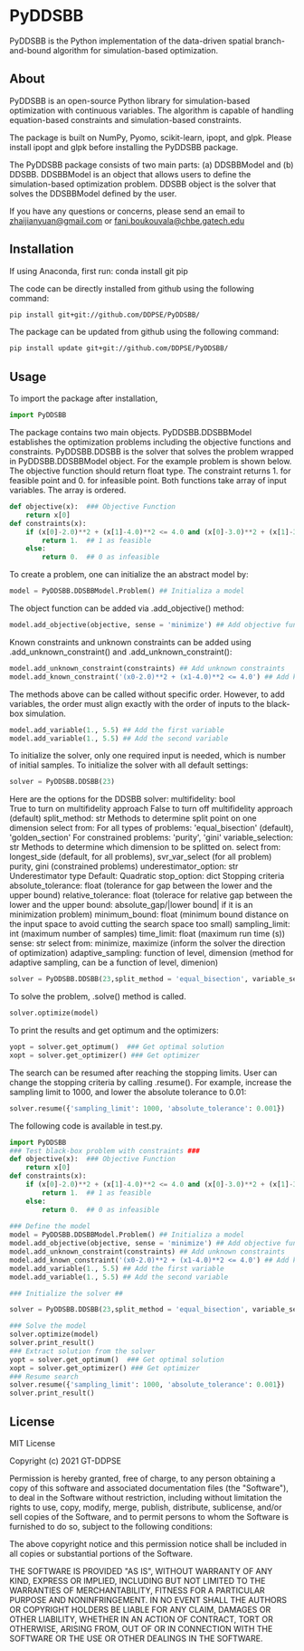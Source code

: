# PyDDSBB
PyDDSBB is the Python implementation of the data-driven spatial branch-and-bound algorithm for simulation-based optimization. 

## About
PyDDSBB is an open-source Python library for simulation-based optimization with continuous variables. The algorithm is capable of handling equation-based constraints and simulation-based constraints. 

The package is built on NumPy, Pyomo, scikit-learn, ipopt, and glpk. Please install ipopt and glpk before installing the PyDDSBB package.  

The PyDDSBB package consists of two main parts: (a) DDSBBModel and (b) DDSBB. DDSBBModel is an object that allows users to define the simulation-based optimization problem. DDSBB object is the solver that solves the DDSBBModel defined by the user.

If you have any questions or concerns, please send an email to zhaijianyuan@gmail.com or fani.boukouvala@chbe.gatech.edu

## Installation

If using Anaconda, first run: 
conda install git pip

The code can be directly installed from github using the following command: 
```bash
pip install git+git://github.com/DDPSE/PyDDSBB/
```
The package can be updated from github using the following command: 
```bash
pip install update git+git://github.com/DDPSE/PyDDSBB/
```
## Usage
To import the package after installation, 
```Python
import PyDDSBB
```
The package contains two main objects. PyDDSBB.DDSBBModel establishes the optimization problems including the objective functions and constraints. PyDDSBB.DDSBB is the solver that solves the problem wrapped in PyDDSBB.DDSBBModel object. 
For the example problem is shown below. The objective function should return float type. The constraint returns 1. for feasible point and 0. for infeasible point. Both functions take array of input variables. The array is ordered. 
```Python
def objective(x):  ### Objective Function 
    return x[0]    
def constraints(x):
    if (x[0]-2.0)**2 + (x[1]-4.0)**2 <= 4.0 and (x[0]-3.0)**2 + (x[1]-3.0)**2 <= 4.0:   ### Constraints 
        return 1.  ## 1 as feasible 
    else:
        return 0.  ## 0 as infeasible
```
To create a problem, one can initialize the an abstract model by:
```Python
model = PyDDSBB.DDSBBModel.Problem() ## Initializa a model
```
The object function can be added via .add_objective() method:
```Python
model.add_objective(objective, sense = 'minimize') ## Add objective function 
```
Known constraints and unknown constraints can be added using .add_unknown_constraint() and .add_unknown_constraint():
```Python
model.add_unknown_constraint(constraints) ## Add unknown constraints
model.add_known_constraint('(x0-2.0)**2 + (x1-4.0)**2 <= 4.0') ## Add known constraint
```
The methods above can be called without specific order. However, to add variables, the order must align exactly with the order of inputs to the black-box simulation. 
```Python
model.add_variable(1., 5.5) ## Add the first variable
model.add_variable(1., 5.5) ## Add the second variable
```
To initialize the solver, only one required input is needed, which is number of initial samples. To initialize the solver with all default settings:
```Python
solver = PyDDSBB.DDSBB(23)
```
Here are the options for the DDSBB solver: 
        multifidelity: bool  
                       True to turn on multifidelity approach 
                       False to turn off multifidelity approach (default)
        split_method: str
                      Methods to determine split point on one dimension
                      select from:
                      For all types of problems:
                            'equal_bisection' (default), 'golden_section' 
                      For constrained problems:
                            'purity', 'gini'
        variable_selection: str
                      Methods to determine which dimension to be splitted on.
                      select from: longest_side (default, for all problems), svr_var_select (for all problem)
                                   purity, gini (constrained problems)
        underestimator_option: str
                      Underestimator type 
                      Default: Quadratic
        stop_option: dict
                    Stopping criteria 
                    absolute_tolerance: float  (tolerance for gap between the lower and the upper bound)
                    relative_tolerance: float  (tolerace for relative gap between the lower and the upper bound: absolute_gap/|lower bound| if it is an minimization problem)
                    minimum_bound: float (minimum bound distance on the input space to avoid cutting the search space too small)
                    sampling_limit: int (maximum number of samples)
                    time_limit: float (maximum run time (s))
        sense: str
               select from: minimize, maximize (inform the solver the direction of optimization)
        adaptive_sampling: function of level, dimension (method for adaptive sampling, can be a function of level, dimenion) 
```Python
solver = PyDDSBB.DDSBB(23,split_method = 'equal_bisection', variable_selection = 'longest_side', multifidelity = False, stop_option = {'absolute_tolerance': 0.05, 'relative_tolerance': 0.01, 'minimum_bound': 0.05, 'sampling_limit': 500, 'time_limit': 5000}) 
```
To solve the problem, .solve() method is called. 
```Python
solver.optimize(model)   
```
To print the results and get optimum and the optimizers:
```Python
yopt = solver.get_optimum()  ### Get optimal solution 
xopt = solver.get_optimizer() ### Get optimizer 
```

The search can be resumed after reaching the stopping limits. User can change the stopping criteria by calling .resume(). For example, increase the sampling limit to 1000, and lower the absolute tolerance to 0.01:
```Python
solver.resume({'sampling_limit': 1000, 'absolute_tolerance': 0.001})
```
The following code is available in test.py. 
```Python
import PyDDSBB
### Test black-box problem with constraints ###
def objective(x):  ### Objective Function 
    return x[0]    
def constraints(x):
    if (x[0]-2.0)**2 + (x[1]-4.0)**2 <= 4.0 and (x[0]-3.0)**2 + (x[1]-3.0)**2 <= 4.0:   ### Constraints 
        return 1.  ## 1 as feasible 
    else:
        return 0.  ## 0 as infeasible
    
### Define the model   
model = PyDDSBB.DDSBBModel.Problem() ## Initializa a model
model.add_objective(objective, sense = 'minimize') ## Add objective function 
model.add_unknown_constraint(constraints) ## Add unknown constraints
model.add_known_constraint('(x0-2.0)**2 + (x1-4.0)**2 <= 4.0') ## Add known constraint
model.add_variable(1., 5.5) ## Add the first variable
model.add_variable(1., 5.5) ## Add the second variable

### Initialize the solver ##

solver = PyDDSBB.DDSBB(23,split_method = 'equal_bisection', variable_selection = 'longest_side', multifidelity = False, stop_option = {'absolute_tolerance': 0.05, 'relative_tolerance': 0.01, 'minimum_bound': 0.05, 'sampling_limit': 500, 'time_limit': 5000}) 

### Solve the model 
solver.optimize(model)     
solver.print_result()
### Extract solution from the solver 
yopt = solver.get_optimum()  ### Get optimal solution 
xopt = solver.get_optimizer() ### Get optimizer
### Resume search 
solver.resume({'sampling_limit': 1000, 'absolute_tolerance': 0.001})
solver.print_result()
```
## License
MIT License

Copyright (c) 2021 GT-DDPSE

Permission is hereby granted, free of charge, to any person obtaining a copy
of this software and associated documentation files (the "Software"), to deal
in the Software without restriction, including without limitation the rights
to use, copy, modify, merge, publish, distribute, sublicense, and/or sell
copies of the Software, and to permit persons to whom the Software is
furnished to do so, subject to the following conditions:

The above copyright notice and this permission notice shall be included in all
copies or substantial portions of the Software.

THE SOFTWARE IS PROVIDED "AS IS", WITHOUT WARRANTY OF ANY KIND, EXPRESS OR
IMPLIED, INCLUDING BUT NOT LIMITED TO THE WARRANTIES OF MERCHANTABILITY,
FITNESS FOR A PARTICULAR PURPOSE AND NONINFRINGEMENT. IN NO EVENT SHALL THE
AUTHORS OR COPYRIGHT HOLDERS BE LIABLE FOR ANY CLAIM, DAMAGES OR OTHER
LIABILITY, WHETHER IN AN ACTION OF CONTRACT, TORT OR OTHERWISE, ARISING FROM,
OUT OF OR IN CONNECTION WITH THE SOFTWARE OR THE USE OR OTHER DEALINGS IN THE
SOFTWARE.

